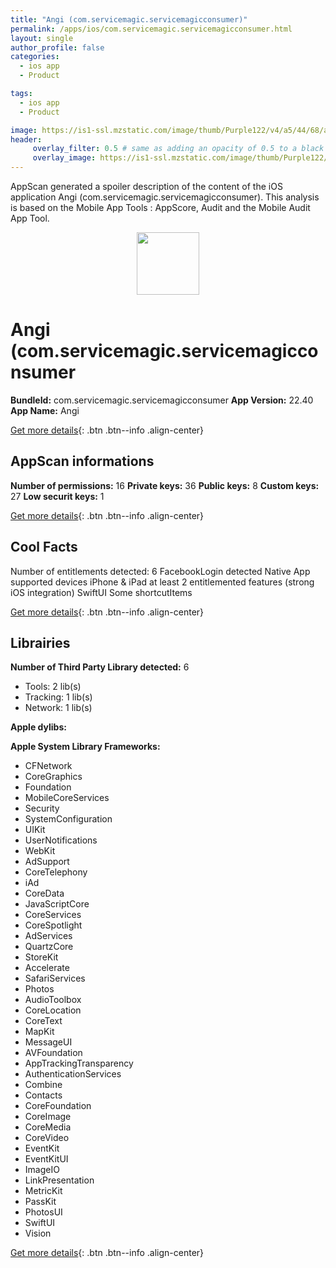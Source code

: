 ```yaml
---
title: "Angi (com.servicemagic.servicemagicconsumer)"
permalink: /apps/ios/com.servicemagic.servicemagicconsumer.html
layout: single
author_profile: false
categories: 
  - ios app 
  - Product 

tags: 
  - ios app 
  - Product 

image: https://is1-ssl.mzstatic.com/image/thumb/Purple122/v4/a5/44/68/a5446899-fa44-13ed-ae88-d04cf1e7cab8/AppIcon-1x_U007emarketing-0-7-0-85-220.png/512x512bb.jpg
header: 
     overlay_filter: 0.5 # same as adding an opacity of 0.5 to a black background
     overlay_image: https://is1-ssl.mzstatic.com/image/thumb/Purple122/v4/a5/44/68/a5446899-fa44-13ed-ae88-d04cf1e7cab8/AppIcon-1x_U007emarketing-0-7-0-85-220.png/512x512bb.jpg
---
```

AppScan generated a spoiler description of the content of the iOS application Angi (com.servicemagic.servicemagicconsumer). This analysis is based on the Mobile App Tools : AppScore, Audit and the Mobile Audit App Tool.

  
  
<div style="text-align: center;"><img src="https://is1-ssl.mzstatic.com/image/thumb/Purple122/v4/a5/44/68/a5446899-fa44-13ed-ae88-d04cf1e7cab8/AppIcon-1x_U007emarketing-0-7-0-85-220.png/512x512bb.jpg" width="100" height="100"></div>  
  
# Angi (com.servicemagic.servicemagicconsumer

**BundleId:** com.servicemagic.servicemagicconsumer
**App Version:** 22.40
**App Name:** Angi


[Get more details](/pricing.html){: .btn .btn--info .align-center}  
  
## AppScan informations 

**Number of permissions:** 16
**Private keys:** 36
**Public keys:** 8
**Custom keys:** 27
**Low securit keys:** 1
  
[Get more details](/pricing.html){: .btn .btn--info .align-center}

## Cool Facts

Number of entitlements detected: 6
FacebookLogin detected
Native App
supported devices iPhone & iPad
at least 2 entitlemented features (strong iOS integration)
SwiftUI
Some shortcutItems 
  
[Get more details](/pricing.html){: .btn .btn--info .align-center}

## Librairies 
**Number of Third Party Library detected:** 6
- Tools: 2 lib(s)
- Tracking: 1 lib(s)
- Network: 1 lib(s)

**Apple dylibs:**


**Apple System Library Frameworks:**
- CFNetwork
- CoreGraphics
- Foundation
- MobileCoreServices
- Security
- SystemConfiguration
- UIKit
- UserNotifications
- WebKit
- AdSupport
- CoreTelephony
- iAd
- CoreData
- JavaScriptCore
- CoreServices
- CoreSpotlight
- AdServices
- QuartzCore
- StoreKit
- Accelerate
- SafariServices
- Photos
- AudioToolbox
- CoreLocation
- CoreText
- MapKit
- MessageUI
- AVFoundation
- AppTrackingTransparency
- AuthenticationServices
- Combine
- Contacts
- CoreFoundation
- CoreImage
- CoreMedia
- CoreVideo
- EventKit
- EventKitUI
- ImageIO
- LinkPresentation
- MetricKit
- PassKit
- PhotosUI
- SwiftUI
- Vision


  
[Get more details](/pricing.html){: .btn .btn--info .align-center}

